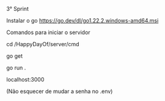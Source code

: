 3° Sprint

Instalar o go
https://go.dev/dl/go1.22.2.windows-amd64.msi

Comandos para iniciar o servidor

cd /HappyDayOf/server/cmd

go get

go run .

localhost:3000

(Não esquecer de mudar a senha no .env)
